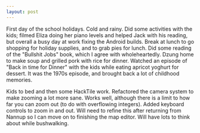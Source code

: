 ```yaml
---
layout: post
---
```


First day of the school holidays. Cold and rainy. Did some activities with the
kids; filmed Eliza doing her piano levels and helped Jack with his reading, but
overall a busy day at work fixing the Android builds. Break at lunch to go
shopping for holiday supplies, and to grab pies for lunch. Did some reading of
the "Bullshit Jobs" book, which I agree with wholeheartedly. Dzung home to make
soup and grilled pork with rice for dinner. Watched an episode of "Back in time
for Dinner" with the kids while eating apricot yoghurt for dessert. It was the
1970s episode, and brought back a lot of childhood memories.

Kids to bed and then some HackTile work. Refactored the camera system to make
zooming a lot more sane. Works well, although there is a limit to how far you
can zoom out (to do with overflowing integers). Added keyboard controls to zoom
in and out. Will need to refine this after returning from Nannup so I can move
on to finishing the map editor. Will have lots to think about while bushwalking.
